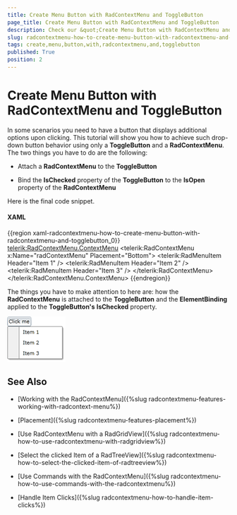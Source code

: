 ```yaml
---
title: Create Menu Button with RadContextMenu and ToggleButton
page_title: Create Menu Button with RadContextMenu and ToggleButton
description: Check our &quot;Create Menu Button with RadContextMenu and ToggleButton&quot; documentation article for the RadContextMenu {{ site.framework_name }} control.
slug: radcontextmenu-how-to-create-menu-button-with-radcontextmenu-and-togglebutton
tags: create,menu,button,with,radcontextmenu,and,togglebutton
published: True
position: 2
---
```


# Create Menu Button with RadContextMenu and ToggleButton

In some scenarios you need to have a button that displays additional options upon clicking. This tutorial will show you how to achieve such drop-down button behavior using only a __ToggleButton__ and a __RadContextMenu__. The two things you have to do are the following:

* Attach a __RadContextMenu__ to the __ToggleButton__

* Bind the __IsChecked__ property of the __ToggleButton__ to the __IsOpen__ property of the __RadContextMenu__

Here is the final code snippet.

#### __XAML__

{{region xaml-radcontextmenu-how-to-create-menu-button-with-radcontextmenu-and-togglebutton_0}}
	<ToggleButton Content="Click me"
	              HorizontalAlignment="Left"
	              IsChecked="{Binding IsOpen, ElementName=radContextMenu, Mode=TwoWay}">
	    <telerik:RadContextMenu.ContextMenu>
	        <telerik:RadContextMenu x:Name="radContextMenu" Placement="Bottom">
	            <telerik:RadMenuItem Header="Item 1" />
	            <telerik:RadMenuItem Header="Item 2" />
	            <telerik:RadMenuItem Header="Item 3" />
	        </telerik:RadContextMenu>
	    </telerik:RadContextMenu.ContextMenu>
	</ToggleButton>
{{endregion}}

The things you have to make attention to here are: how the __RadContextMenu__ is attached to the __ToggleButton__ and the __ElementBinding__ applied to the __ToggleButton's__ __IsChecked__ property.

![{{ site.framework_name }} RadContextMenu Menu Button](images/RadContextMenu_How_To_Menu_Button_01.png)

## See Also

 * [Working with the RadContextMenu]({%slug radcontextmenu-features-working-with-radcontext-menu%})

 * [Placement]({%slug radcontextmenu-features-placement%})

 * [Use RadContextMenu with a RadGridView]({%slug radcontextmenu-how-to-use-radcontextmenu-with-radgridview%})

 * [Select  the clicked Item of a RadTreeView]({%slug radcontextmenu-how-to-select-the-clicked-item-of-radtreeview%})

 * [Use Commands with the RadContextMenu]({%slug radcontextmenu-how-to-use-commands-with-the-radcontextmenu%})

 * [Handle Item Clicks]({%slug radcontextmenu-how-to-handle-item-clicks%})
